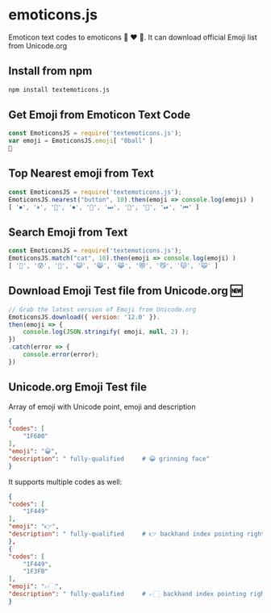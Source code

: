 # emoticons.js
Emoticon text codes to emoticons 🎱 ❤️ 🚀. It can download official Emoji list from Unicode.org

## Install from npm
```sh
npm install textemoticons.js
```

## Get Emoji from Emoticon Text Code
```javascript
const EmoticonsJS = require('textemoticons.js');
var emoji = EmoticonsJS.emoji[ "8ball" ]
🎱
```

## Top Nearest emoji from Text
```javascript
const EmoticonsJS = require('textemoticons.js');
EmoticonsJS.nearest("button", 10).then(emoji => console.log(emoji) )
[ '⏹', '⏸', '🔘', '⏺', '🔲', '⏭', '🚅', '🔳', '⏯', '⏮' ]
```

## Search Emoji from Text
```javascript
const EmoticonsJS = require('textemoticons.js');
EmoticonsJS.match("cat", 10).then(emoji => console.log(emoji) )
[ '🤠', '😰', '🎃', '😺', '😸', '😹', '😻', '😼', '😽', '🙀' ]
```

## Download Emoji Test file from Unicode.org :new:
```javascript
// Grab the latest version of Emoji from Unicode.org
EmoticonsJS.download({ version: '12.0' }).
then(emoji => {
    console.log(JSON.stringify( emoji, null, 2) );
})
.catch(error => {
    console.error(error);
})
```

## Unicode.org Emoji Test file
Array of emoji with Unicode point, emoji and description
```json
{
"codes": [
    "1F600"
],
"emoji": "😀",
"description": " fully-qualified     # 😀 grinning face"
}
```

It supports multiple codes as well:
```json
{
"codes": [
    "1F449"
],
"emoji": "👉",
"description": " fully-qualified     # 👉 backhand index pointing right"
},
{
"codes": [
    "1F449",
    "1F3FB"
],
"emoji": "👉🏻",
"description": " fully-qualified     # 👉🏻 backhand index pointing right: light skin tone"
}
```
